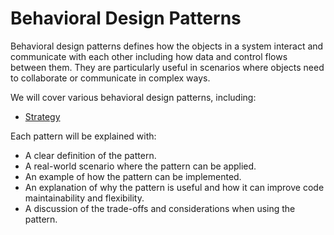 # Behavioral Design Patterns

Behavioral design patterns defines how the objects in a system interact and communicate with each other including how data and control flows between them. They are particularly useful in scenarios where objects need to collaborate or communicate in complex ways.

We will cover various behavioral design patterns, including:

- [Strategy](./Strategy/README.md)

Each pattern will be explained with:

- A clear definition of the pattern.
- A real-world scenario where the pattern can be applied.
- An example of how the pattern can be implemented.
- An explanation of why the pattern is useful and how it can improve code maintainability and flexibility.
- A discussion of the trade-offs and considerations when using the pattern.
